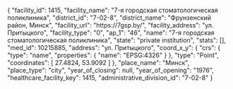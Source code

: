 {
    "facility_id": 1415,
    "facility_name": "7-я городская стоматологическая поликлиника",
    "district_id": "7-02-8",
    "district_name": "Фрунзенский район, Минск",
    "facility_url": "https:\/\/7gsp.by\/",
    "facility_address": "ул. Притыцкого",
    "facility_type": "0",
    "ap_1": "46",
    "name": "7-я городская стоматологическая поликлиника",
    "state": "private institution",
    "stats": [],
    "med_id": 10215885,
    "address": "ул. Притыцкого",
    "coord_x_y": {
        "crs": {
            "type": "name",
            "properties": {
                "name": "EPSG:4326"
            }
        },
        "type": "Point",
        "coordinates": [
            27.4824,
            53.9092
        ]
    },
    "place_name": "Минск",
    "place_type": "city",
    "year_of_closing": null,
    "year_of_opening": "1976",
    "healthcare_facility_key": 1415,
    "administrative_division_id": "7-02-8"
}